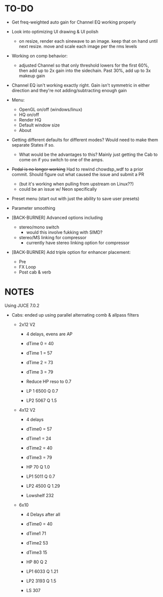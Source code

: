 # TO-DO

- Get freq-weighted auto gain for Channel EQ working properly
- Look into optimizing UI drawing & UI polish
	- on resize, render each sinewave to an image. keep that on hand until next resize. move and scale each image per the rms levels
- Working on comp behavior:
	- adjusted Channel so that only threshold lowers for the first 60%, then add up to 2x gain into the sidechain. Past 30%, add up to 3x makeup gain
- Channel EQ isn't working exactly right. Gain isn't symmetric in either direction and they're not adding/subtracting enough gain
- Menu:
	- OpenGL on/off (windows/linux)
	- HQ on/off
	- Render HQ
	- Default window size
	- About
  
- Getting different defaults for different modes? Would need to make them separate States if so.
	- What would be the advantages to this? Mainly just getting the Cab to come on if you switch to one of the amps. 
- ~~Pedal is no longer working~~ Had to rewind chowdsp_wdf to a prior commit. Should figure out what caused the issue and submit a PR
	- (but it's working when pulling from upstream on Linux??)
	- could be an issue w/ Neon specifically
- Preset menu (start out with just the ability to save user presets)
- Parameter smoothing
- [BACK-BURNER] Advanced options including
	- stereo/mono switch
		- would this involve fukking with SIMD?
	- stereo/MS linking for compressor
		- currently have stereo linking option for compressor
- [BACK-BURNER] Add triple option for enhancer placement:
	- Pre
	- FX Loop
	- Post cab & verb

# NOTES

Using JUCE 7.0.2

- Cabs: ended up using parallel alternating comb & allpass filters
  
  - 2x12 V2
    
    - 4 delays, evens are AP
    
    - dTime 0 = 40
    
    - dTime 1 = 57
    
    - dTime 2 = 73
    
    - dTime 3 = 79
    
    - Reduce HP reso to 0.7
    
    - LP 1 6500 Q 0.7
    
    - LP2 5067 Q 1.5
  
  - 4x12 V2
    
    - 4 delays
    
    - dTime0 = 57
    
    - dTime1 = 24
    
    - dTime2 = 40
    
    - dTime3 = 79
    
    - HP 70 Q 1.0
    
    - LP1 5011 Q 0.7
    
    - LP2 4500 Q 1.29
    
    - Lowshelf 232
  
  - 6x10
    
    - 4 Delays after all
    
    - dTime0 = 40
    
    - dTime1 71
    
    - dTime2 53
    
    - dTime3 15
    
    - HP 80 Q 2
    
    - LP1 6033 Q 1.21
    
    - LP2 3193 Q 1.5
    
    - LS 307